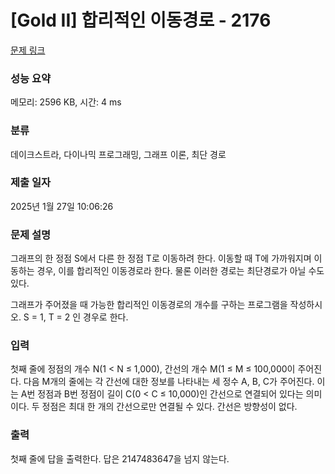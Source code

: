 # [Gold II] 합리적인 이동경로 - 2176 

[문제 링크](https://www.acmicpc.net/problem/2176) 

### 성능 요약

메모리: 2596 KB, 시간: 4 ms

### 분류

데이크스트라, 다이나믹 프로그래밍, 그래프 이론, 최단 경로

### 제출 일자

2025년 1월 27일 10:06:26

### 문제 설명

<p>그래프의 한 정점 S에서 다른 한 정점 T로 이동하려 한다. 이동할 때 T에 가까워지며 이동하는 경우, 이를 합리적인 이동경로라 한다. 물론 이러한 경로는 최단경로가 아닐 수도 있다.</p>

<p>그래프가 주어졌을 때 가능한 합리적인 이동경로의 개수를 구하는 프로그램을 작성하시오. S = 1, T = 2 인 경우로 한다.</p>

### 입력 

 <p>첫째 줄에 정점의 개수 N(1 < N ≤ 1,000), 간선의 개수 M(1 ≤ M ≤ 100,000이 주어진다. 다음 M개의 줄에는 각 간선에 대한 정보를 나타내는 세 정수 A, B, C가 주어진다. 이는 A번 정점과 B번 정점이 길이 C(0 < C ≤ 10,000)인 간선으로 연결되어 있다는 의미이다. 두 정점은 최대 한 개의 간선으로만 연결될 수 있다. 간선은 방향성이 없다.</p>

### 출력 

 <p>첫째 줄에 답을 출력한다. 답은 2147483647을 넘지 않는다.</p>

